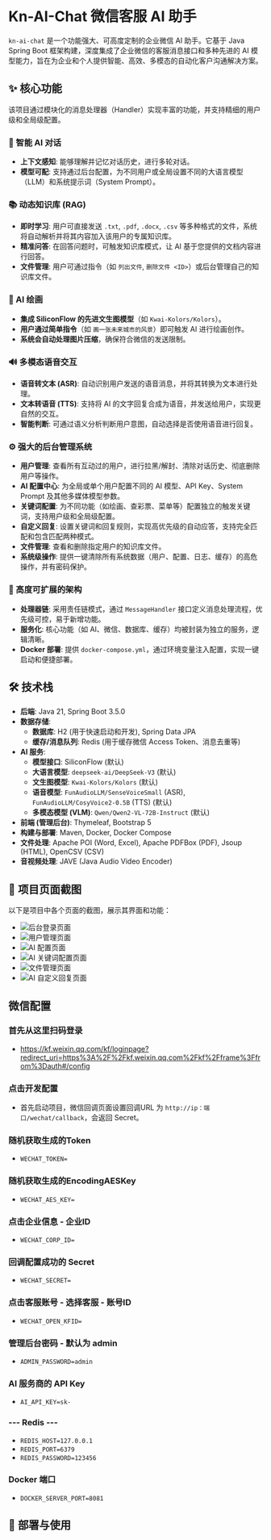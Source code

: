 # Kn-AI-Chat 微信客服 AI 助手

`kn-ai-chat` 是一个功能强大、可高度定制的企业微信 AI 助手。它基于 Java Spring Boot 框架构建，深度集成了企业微信的客服消息接口和多种先进的 AI 模型能力，旨在为企业和个人提供智能、高效、多模态的自动化客户沟通解决方案。

## ✨ 核心功能
该项目通过模块化的消息处理器（Handler）实现丰富的功能，并支持精细的用户级和全局级配置。

### 🧠 智能 AI 对话
- **上下文感知**: 能够理解并记忆对话历史，进行多轮对话。
- **模型可配**: 支持通过后台配置，为不同用户或全局设置不同的大语言模型（LLM）和系统提示词（System Prompt）。

### 📚 动态知识库 (RAG)
- **即时学习**: 用户可直接发送 `.txt`, `.pdf`, `.docx`, `.csv` 等多种格式的文件，系统将自动解析并将其内容加入该用户的专属知识库。
- **精准问答**: 在回答问题时，可触发知识库模式，让 AI 基于您提供的文档内容进行回答。
- **文件管理**: 用户可通过指令（如 `列出文件`, `删除文件 <ID>`）或后台管理自己的知识库文件。

### 🎨 AI 绘画
- **集成 SiliconFlow 的先进文生图模型**（如 `Kwai-Kolors/Kolors`）。
- **用户通过简单指令**（如 `画一张未来城市的风景`）即可触发 AI 进行绘画创作。
- **系统会自动处理图片压缩**，确保符合微信的发送限制。

### 🔊 多模态语音交互
- **语音转文本 (ASR)**: 自动识别用户发送的语音消息，并将其转换为文本进行处理。
- **文本转语音 (TTS)**: 支持将 AI 的文字回复合成为语音，并发送给用户，实现更自然的交互。
- **智能判断**: 可通过语义分析判断用户意图，自动选择是否使用语音进行回复。

### ⚙️ 强大的后台管理系统
- **用户管理**: 查看所有互动过的用户，进行拉黑/解封、清除对话历史、彻底删除用户等操作。
- **AI 配置中心**: 为全局或单个用户配置不同的 AI 模型、API Key、System Prompt 及其他多媒体模型参数。
- **关键词配置**: 为不同功能（如绘画、查彩票、菜单等）配置独立的触发关键词，支持用户级和全局级配置。
- **自定义回复**: 设置关键词和回复规则，实现高优先级的自动应答，支持完全匹配和包含匹配两种模式。
- **文件管理**: 查看和删除指定用户的知识库文件。
- **系统级操作**: 提供一键清除所有系统数据（用户、配置、日志、缓存）的高危操作，并有密码保护。

### 🔧 高度可扩展的架构
- **处理器链**: 采用责任链模式，通过 `MessageHandler` 接口定义消息处理流程，优先级可控，易于新增功能。
- **服务化**: 核心功能（如 AI、微信、数据库、缓存）均被封装为独立的服务，逻辑清晰。
- **Docker 部署**: 提供 `docker-compose.yml`，通过环境变量注入配置，实现一键启动和便捷部署。

## 🛠️ 技术栈
- **后端**: Java 21, Spring Boot 3.5.0
- **数据存储**:
  - **数据库**: H2 (用于快速启动和开发), Spring Data JPA
  - **缓存/消息队列**: Redis (用于缓存微信 Access Token、消息去重等)
- **AI 服务**:
  - **模型接口**: SiliconFlow (默认)
  - **大语言模型**: `deepseek-ai/DeepSeek-V3` (默认)
  - **文生图模型**: `Kwai-Kolors/Kolors` (默认)
  - **语音模型**: `FunAudioLLM/SenseVoiceSmall` (ASR), `FunAudioLLM/CosyVoice2-0.5B` (TTS) (默认)
  - **多模态模型 (VLM)**: `Qwen/Qwen2-VL-72B-Instruct` (默认)
- **前端 (管理后台)**: Thymeleaf, Bootstrap 5
- **构建与部署**: Maven, Docker, Docker Compose
- **文件处理**: Apache POI (Word, Excel), Apache PDFBox (PDF), Jsoup (HTML), OpenCSV (CSV)
- **音视频处理**: JAVE (Java Audio Video Encoder)

## 📸 项目页面截图
以下是项目中各个页面的截图，展示其界面和功能：
- ![后台登录页面](files/login.png)
- ![用户管理页面](files/user.png)
- ![AI 配置页面](files/config.png)
- ![AI 关键词配置页面](files/keywords.png)
- ![文件管理页面](files/files.png)
- ![AI 自定义回复页面](files/reply.png)

## 微信配置
### 首先从这里扫码登录
- https://kf.weixin.qq.com/kf/loginpage?redirect_uri=https%3A%2F%2Fkf.weixin.qq.com%2Fkf%2Fframe%3Ffrom%3Dauth#/config

### 点击开发配置
- 首先启动项目，微信回调页面设置回调URL 为 `http://ip：端口/wechat/callback`，会返回 Secret。

### 随机获取生成的Token
- `WECHAT_TOKEN=`

### 随机获取生成的EncodingAESKey
- `WECHAT_AES_KEY=`

### 点击企业信息 - 企业ID
- `WECHAT_CORP_ID=`

### 回调配置成功的 Secret
- `WECHAT_SECRET=`

### 点击客服账号 - 选择客服 - 账号ID
- `WECHAT_OPEN_KFID=`

### 管理后台密码 - 默认为 admin
- `ADMIN_PASSWORD=admin`

### AI 服务商的 API Key
- `AI_API_KEY=sk-`

### --- Redis ---
- `REDIS_HOST=127.0.0.1`
- `REDIS_PORT=6379`
- `REDIS_PASSWORD=123456`

### Docker 端口
- `DOCKER_SERVER_PORT=8081`

## 🚀 部署与使用
